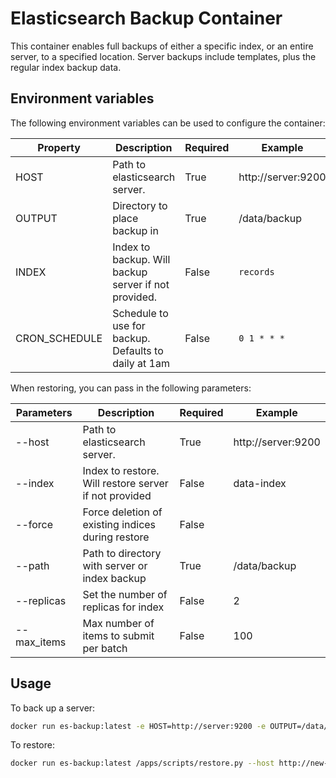 # Elasticsearch Backup Container

This container enables full backups of either a specific index, or an entire server, to a specified location. Server backups include templates, plus the regular index backup data.

## Environment variables

The following environment variables can be used to configure the container:

|   Property    |                     Description                      | Required |      Example       |
| ------------- | ---------------------------------------------------- | -------- | ------------------ |
| HOST          | Path to elasticsearch server.                        | True     | http://server:9200 |
| OUTPUT        | Directory to place backup in                         | True     | /data/backup       |
| INDEX         | Index to backup. Will backup server if not provided. | False    | `records`          |
| CRON_SCHEDULE | Schedule to use for backup. Defaults to daily at 1am | False    | `0 1 * * *`        |

When restoring, you can pass in the following parameters:

| Parameters  |                      Description                      | Required |      Example       |
| ----------- | ----------------------------------------------------- | -------- | ------------------ |
| --host      | Path to elasticsearch server.                         | True     | http://server:9200 |
| --index     | Index to restore. Will restore server if not provided | False    | data-index         |
| --force     | Force deletion of existing indices during restore     | False    |                    |
| --path      | Path to directory with server or index backup         | True     | /data/backup       |
| --replicas  | Set the number of replicas for index                  | False    | 2                  |
| --max_items | Max number of items to submit per batch               | False    | 100                | 

## Usage

To back up a server:

```bash
docker run es-backup:latest -e HOST=http://server:9200 -e OUTPUT=/data/backup -d --name es-backup
```

To restore:
```bash
docker run es-backup:latest /apps/scripts/restore.py --host http://new-server:9200 --path /data/backup/server_backup --force
```
